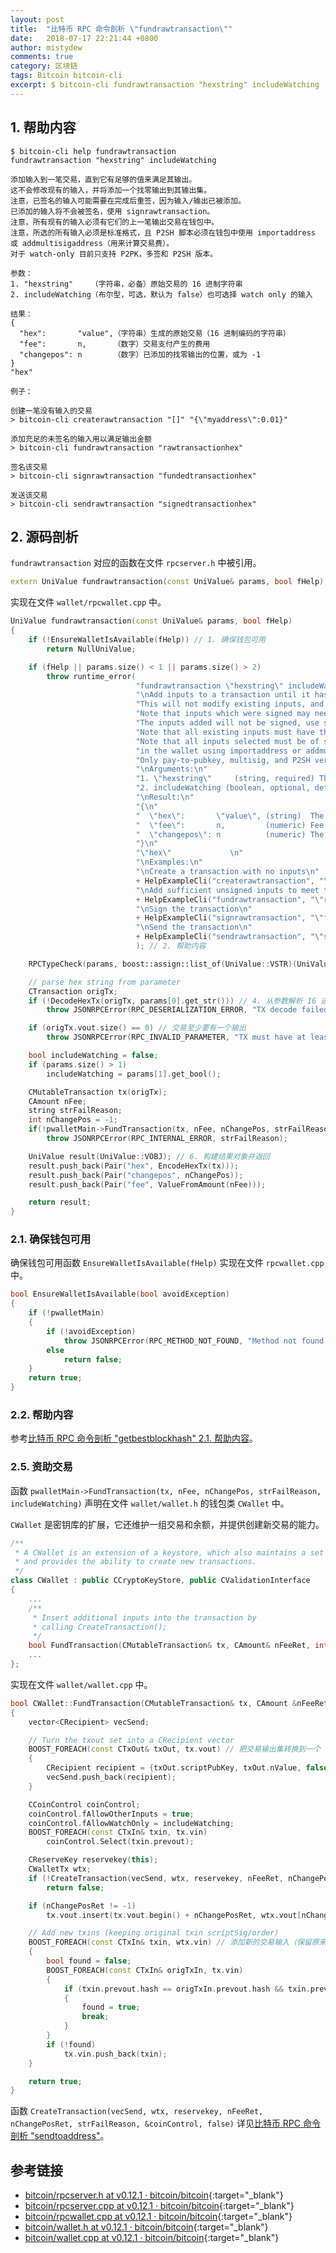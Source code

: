 ```yaml
---
layout: post
title:  "比特币 RPC 命令剖析 \"fundrawtransaction\""
date:   2018-07-17 22:21:44 +0800
author: mistydew
comments: true
category: 区块链
tags: Bitcoin bitcoin-cli
excerpt: $ bitcoin-cli fundrawtransaction "hexstring" includeWatching
---
```

## 1. 帮助内容

```shell
$ bitcoin-cli help fundrawtransaction
fundrawtransaction "hexstring" includeWatching

添加输入到一笔交易，直到它有足够的值来满足其输出。
这不会修改现有的输入，并将添加一个找零输出到其输出集。
注意，已签名的输入可能需要在完成后重签，因为输入/输出已被添加。
已添加的输入将不会被签名，使用 signrawtransaction。
注意，所有现有的输入必须有它们的上一笔输出交易在钱包中。
注意，所选的所有输入必须是标准格式，且 P2SH 脚本必须在钱包中使用 importaddress 或 addmultisigaddress（用来计算交易费）。
对于 watch-only 目前只支持 P2PK，多签和 P2SH 版本。

参数：
1. "hexstring"    （字符串，必备）原始交易的 16 进制字符串
2. includeWatching（布尔型，可选，默认为 false）也可选择 watch only 的输入

结果：
{
  "hex":       "value",（字符串）生成的原始交易（16 进制编码的字符串）
  "fee":       n,      （数字）交易支付产生的费用
  "changepos": n       （数字）已添加的找零输出的位置，或为 -1
}
"hex"

例子：

创建一笔没有输入的交易
> bitcoin-cli createrawtransaction "[]" "{\"myaddress\":0.01}"

添加充足的未签名的输入用以满足输出金额
> bitcoin-cli fundrawtransaction "rawtransactionhex"

签名该交易
> bitcoin-cli signrawtransaction "fundedtransactionhex"

发送该交易
> bitcoin-cli sendrawtransaction "signedtransactionhex"
```

## 2. 源码剖析

`fundrawtransaction` 对应的函数在文件 `rpcserver.h` 中被引用。

```cpp
extern UniValue fundrawtransaction(const UniValue& params, bool fHelp);
```

实现在文件 `wallet/rpcwallet.cpp` 中。

```cpp
UniValue fundrawtransaction(const UniValue& params, bool fHelp)
{
    if (!EnsureWalletIsAvailable(fHelp)) // 1. 确保钱包可用
        return NullUniValue;

    if (fHelp || params.size() < 1 || params.size() > 2)
        throw runtime_error(
                            "fundrawtransaction \"hexstring\" includeWatching\n"
                            "\nAdd inputs to a transaction until it has enough in value to meet its out value.\n"
                            "This will not modify existing inputs, and will add one change output to the outputs.\n"
                            "Note that inputs which were signed may need to be resigned after completion since in/outputs have been added.\n"
                            "The inputs added will not be signed, use signrawtransaction for that.\n"
                            "Note that all existing inputs must have their previous output transaction be in the wallet.\n"
                            "Note that all inputs selected must be of standard form and P2SH scripts must be"
                            "in the wallet using importaddress or addmultisigaddress (to calculate fees).\n"
                            "Only pay-to-pubkey, multisig, and P2SH versions thereof are currently supported for watch-only\n"
                            "\nArguments:\n"
                            "1. \"hexstring\"     (string, required) The hex string of the raw transaction\n"
                            "2. includeWatching (boolean, optional, default false) Also select inputs which are watch only\n"
                            "\nResult:\n"
                            "{\n"
                            "  \"hex\":       \"value\", (string)  The resulting raw transaction (hex-encoded string)\n"
                            "  \"fee\":       n,         (numeric) Fee the resulting transaction pays\n"
                            "  \"changepos\": n          (numeric) The position of the added change output, or -1\n"
                            "}\n"
                            "\"hex\"             \n"
                            "\nExamples:\n"
                            "\nCreate a transaction with no inputs\n"
                            + HelpExampleCli("createrawtransaction", "\"[]\" \"{\\\"myaddress\\\":0.01}\"") +
                            "\nAdd sufficient unsigned inputs to meet the output value\n"
                            + HelpExampleCli("fundrawtransaction", "\"rawtransactionhex\"") +
                            "\nSign the transaction\n"
                            + HelpExampleCli("signrawtransaction", "\"fundedtransactionhex\"") +
                            "\nSend the transaction\n"
                            + HelpExampleCli("sendrawtransaction", "\"signedtransactionhex\"")
                            ); // 2. 帮助内容

    RPCTypeCheck(params, boost::assign::list_of(UniValue::VSTR)(UniValue::VBOOL)); // 3. RPC 类型检测

    // parse hex string from parameter
    CTransaction origTx;
    if (!DecodeHexTx(origTx, params[0].get_str())) // 4. 从参数解析 16 进制的字符串
        throw JSONRPCError(RPC_DESERIALIZATION_ERROR, "TX decode failed");

    if (origTx.vout.size() == 0) // 交易至少要有一个输出
        throw JSONRPCError(RPC_INVALID_PARAMETER, "TX must have at least one output");

    bool includeWatching = false;
    if (params.size() > 1)
        includeWatching = params[1].get_bool();

    CMutableTransaction tx(origTx);
    CAmount nFee;
    string strFailReason;
    int nChangePos = -1;
    if(!pwalletMain->FundTransaction(tx, nFee, nChangePos, strFailReason, includeWatching)) // 5. 资助交易
        throw JSONRPCError(RPC_INTERNAL_ERROR, strFailReason);

    UniValue result(UniValue::VOBJ); // 6. 构建结果对象并返回
    result.push_back(Pair("hex", EncodeHexTx(tx)));
    result.push_back(Pair("changepos", nChangePos));
    result.push_back(Pair("fee", ValueFromAmount(nFee)));

    return result;
}
```

### 2.1. 确保钱包可用

确保钱包可用函数 `EnsureWalletIsAvailable(fHelp)` 实现在文件 `rpcwallet.cpp` 中。

```cpp
bool EnsureWalletIsAvailable(bool avoidException)
{
    if (!pwalletMain)
    {
        if (!avoidException)
            throw JSONRPCError(RPC_METHOD_NOT_FOUND, "Method not found (disabled)");
        else
            return false;
    }
    return true;
}
```

### 2.2. 帮助内容

参考[比特币 RPC 命令剖析 "getbestblockhash" 2.1. 帮助内容](/blog/2018/05/bitcoin-rpc-command-getbestblockhash.html#21-帮助内容)。

### 2.5. 资助交易

函数 `pwalletMain->FundTransaction(tx, nFee, nChangePos, strFailReason, includeWatching)` 声明在文件 `wallet/wallet.h` 的钱包类 `CWallet` 中。

`CWallet` 是密钥库的扩展，它还维护一组交易和余额，并提供创建新交易的能力。

```cpp
/** 
 * A CWallet is an extension of a keystore, which also maintains a set of transactions and balances,
 * and provides the ability to create new transactions.
 */
class CWallet : public CCryptoKeyStore, public CValidationInterface
{
    ...
    /**
     * Insert additional inputs into the transaction by
     * calling CreateTransaction();
     */
    bool FundTransaction(CMutableTransaction& tx, CAmount& nFeeRet, int& nChangePosRet, std::string& strFailReason, bool includeWatching); // 通过调用 CreateTransaction() 插入额外的输入到交易中；
    ...
};
```

实现在文件 `wallet/wallet.cpp` 中。

```cpp
bool CWallet::FundTransaction(CMutableTransaction& tx, CAmount &nFeeRet, int& nChangePosRet, std::string& strFailReason, bool includeWatching)
{
    vector<CRecipient> vecSend;

    // Turn the txout set into a CRecipient vector
    BOOST_FOREACH(const CTxOut& txOut, tx.vout) // 把交易输出集转换到一个 CRecipient vector
    {
        CRecipient recipient = {txOut.scriptPubKey, txOut.nValue, false};
        vecSend.push_back(recipient);
    }

    CCoinControl coinControl;
    coinControl.fAllowOtherInputs = true;
    coinControl.fAllowWatchOnly = includeWatching;
    BOOST_FOREACH(const CTxIn& txin, tx.vin)
        coinControl.Select(txin.prevout);

    CReserveKey reservekey(this);
    CWalletTx wtx;
    if (!CreateTransaction(vecSend, wtx, reservekey, nFeeRet, nChangePosRet, strFailReason, &coinControl, false)) // 创建交易
        return false;

    if (nChangePosRet != -1)
        tx.vout.insert(tx.vout.begin() + nChangePosRet, wtx.vout[nChangePosRet]);

    // Add new txins (keeping original txin scriptSig/order)
    BOOST_FOREACH(const CTxIn& txin, wtx.vin) // 添加新的交易输入（保留原来的交易输入脚本签名/顺序）
    {
        bool found = false;
        BOOST_FOREACH(const CTxIn& origTxIn, tx.vin)
        {
            if (txin.prevout.hash == origTxIn.prevout.hash && txin.prevout.n == origTxIn.prevout.n)
            {
                found = true;
                break;
            }
        }
        if (!found)
            tx.vin.push_back(txin);
    }

    return true;
}
```

函数 `CreateTransaction(vecSend, wtx, reservekey, nFeeRet, nChangePosRet, strFailReason, &coinControl, false)` 详见[比特币 RPC 命令剖析 "sendtoaddress"](/blog/2018/09/bitcoin-rpc-command-sendtoaddress.html)。

## 参考链接

* [bitcoin/rpcserver.h at v0.12.1 · bitcoin/bitcoin](https://github.com/bitcoin/bitcoin/blob/v0.12.1/src/rpcserver.h){:target="_blank"}
* [bitcoin/rpcserver.cpp at v0.12.1 · bitcoin/bitcoin](https://github.com/bitcoin/bitcoin/blob/v0.12.1/src/rpcserver.cpp){:target="_blank"}
* [bitcoin/rpcwallet.cpp at v0.12.1 · bitcoin/bitcoin](https://github.com/bitcoin/bitcoin/blob/v0.12.1/src/wallet/rpcwallet.cpp){:target="_blank"}
* [bitcoin/wallet.h at v0.12.1 · bitcoin/bitcoin](https://github.com/bitcoin/bitcoin/blob/v0.12.1/src/wallet/wallet.h){:target="_blank"}
* [bitcoin/wallet.cpp at v0.12.1 · bitcoin/bitcoin](https://github.com/bitcoin/bitcoin/blob/v0.12.1/src/wallet/wallet.cpp){:target="_blank"}
